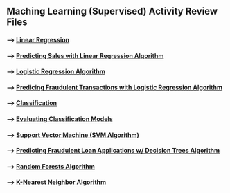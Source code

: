 ## Maching Learning (Supervised) Activity Review Files 

#### --> [Linear Regression](https://github.com/Mun-Min/ASU_2022_Bootcamp/blob/master/Activity_Files/12-Supervised-Learning/1/Activities/01-Ins_Linear_Regression/Solved/linear_regression.ipynb)

#### --> [Predicting Sales with Linear Regression Algorithm](https://github.com/Mun-Min/ASU_2022_Bootcamp/blob/master/Activity_Files/12-Supervised-Learning/1/Activities/02-Stu_Predicting_Sales/Solved/predicting-sales.ipynb)

#### --> [Logistic Regression Algorithm](https://github.com/Mun-Min/ASU_2022_Bootcamp/blob/master/Activity_Files/12-Supervised-Learning/1/Activities/03-Ins_Logistic_Regression/Solved/logistic_regression.ipynb)

#### --> [Predicing Fraudulent Transactions with Logistic Regression Algorithm](https://github.com/Mun-Min/ASU_2022_Bootcamp/blob/master/Activity_Files/12-Supervised-Learning/1/Activities/04-Stu_Logistic_Regression/Solved/predicting_fraudulent_transactions.ipynb)

#### --> [Classification](https://github.com/Mun-Min/ASU_2022_Bootcamp/blob/master/Activity_Files/12-Supervised-Learning/1/Activities/05-Ins_Classification_Models/Solved/confusion_matrix.ipynb)

#### --> [Evaluating Classification Models](https://github.com/Mun-Min/ASU_2022_Bootcamp/blob/master/Activity_Files/12-Supervised-Learning/1/Activities/06-Stu_Classification_Models/Solved/lets-get-this-snowball-rolling.ipynb)

#### --> [Support Vector Machine (SVM Algorithm)](https://github.com/Mun-Min/ASU_2022_Bootcamp/blob/master/Activity_Files/12-Supervised-Learning/2/Activities/02-Stu_SVM/Solved/svm_loan_approver.ipynb)

#### --> [Predicting Fraudulent Loan Applications w/ Decision Trees Algorithm](https://github.com/Mun-Min/ASU_2022_Bootcamp/blob/master/Activity_Files/12-Supervised-Learning/2/Activities/04-Stu_Predicting_Fraud/Solved/preventing-fraud.ipynb)

#### --> [Random Forests Algorithm](https://github.com/Mun-Min/ASU_2022_Bootcamp/blob/master/Activity_Files/12-Supervised-Learning/2/Activities/06-Stu_Random_Forests/Solved/fraud-random-forest.ipynb)

#### --> [K-Nearest Neighbor Algorithm](https://github.com/Mun-Min/ASU_2022_Bootcamp/blob/master/Activity_Files/12-Supervised-Learning/2/Activities/07-Ins_KNN/Solved/knn.ipynb)